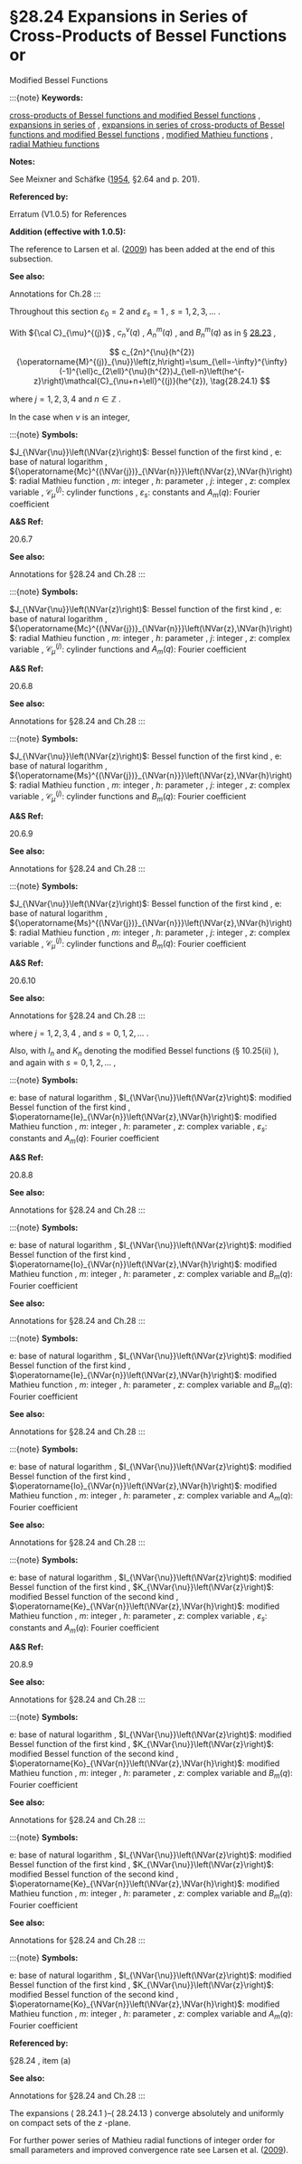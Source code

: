 # §28.24 Expansions in Series of Cross-Products of Bessel Functions or
Modified Bessel Functions

:::{note}
**Keywords:**

[cross-products of Bessel functions and modified Bessel functions](http://dlmf.nist.gov/search/search?q=cross-products%20of%20Bessel%20functions%20and%20modified%20Bessel%20functions) , [expansions in series of](http://dlmf.nist.gov/search/search?q=expansions%20in%20series%20of) , [expansions in series of cross-products of Bessel functions and modified Bessel functions](http://dlmf.nist.gov/search/search?q=expansions%20in%20series%20of%20cross-products%20of%20Bessel%20functions%20and%20modified%20Bessel%20functions) , [modified Mathieu functions](http://dlmf.nist.gov/search/search?q=modified%20Mathieu%20functions) , [radial Mathieu functions](http://dlmf.nist.gov/search/search?q=radial%20Mathieu%20functions)

**Notes:**

See Meixner and Schäfke ([1954](./bib/M.html#bib1598 "Mathieusche Funktionen und Sphäroidfunktionen mit Anwendungen auf physikalische und technische Probleme"), §2.64 and p. 201).

**Referenced by:**

Erratum (V1.0.5) for References

**Addition (effective with 1.0.5):**

The reference to Larsen et al. ([2009](./bib/L.html#bib2780 "New method to obtain small parameter power series expansions of Mathieu radial and angular functions")) has been added at the end of this subsection.

**See also:**

Annotations for Ch.28
:::

Throughout this section $\varepsilon_{0}=2$ and $\varepsilon_{s}=1$ , $s=1,2,3,\dotsc$ .

With ${\cal C}_{\mu}^{(j)}$ , $c^{\nu}_{n}(q)$ , $A_{n}^{m}(q)$ , and $B_{n}^{m}(q)$ as in § [28.23](./28.23.md "§28.23 Expansions in Series of Bessel Functions ‣ Modified Mathieu Functions ‣ Chapter 28 Mathieu Functions and Hill’s Equation") ,


<a id="E1"></a>
$$
c_{2n}^{\nu}(h^{2}){\operatorname{M}^{(j)}_{\nu}}\left(z,h\right)=\sum_{\ell=-\infty}^{\infty}(-1)^{\ell}c_{2\ell}^{\nu}(h^{2})J_{\ell-n}\left(he^{-z}\right)\mathcal{C}_{\nu+n+\ell}^{(j)}(he^{z}), \tag{28.24.1}
$$

where $j=1,2,3,4$ and $n\in\mathbb{Z}$ .

In the case when $\nu$ is an integer,

:::{note}
**Symbols:**

$J_{\NVar{\nu}}\left(\NVar{z}\right)$: Bessel function of the first kind , $\mathrm{e}$: base of natural logarithm , ${\operatorname{Mc}^{(\NVar{j})}_{\NVar{n}}}\left(\NVar{z},\NVar{h}\right)$: radial Mathieu function , $m$: integer , $h$: parameter , $j$: integer , $z$: complex variable , $\mathcal{C}_{\mu}^{(j)}$: cylinder functions , $\varepsilon_{s}$: constants and $A_{m}(q)$: Fourier coefficient

**A&S Ref:**

20.6.7

**See also:**

Annotations for §28.24 and Ch.28
:::

:::{note}
**Symbols:**

$J_{\NVar{\nu}}\left(\NVar{z}\right)$: Bessel function of the first kind , $\mathrm{e}$: base of natural logarithm , ${\operatorname{Mc}^{(\NVar{j})}_{\NVar{n}}}\left(\NVar{z},\NVar{h}\right)$: radial Mathieu function , $m$: integer , $h$: parameter , $j$: integer , $z$: complex variable , $\mathcal{C}_{\mu}^{(j)}$: cylinder functions and $A_{m}(q)$: Fourier coefficient

**A&S Ref:**

20.6.8

**See also:**

Annotations for §28.24 and Ch.28
:::

:::{note}
**Symbols:**

$J_{\NVar{\nu}}\left(\NVar{z}\right)$: Bessel function of the first kind , $\mathrm{e}$: base of natural logarithm , ${\operatorname{Ms}^{(\NVar{j})}_{\NVar{n}}}\left(\NVar{z},\NVar{h}\right)$: radial Mathieu function , $m$: integer , $h$: parameter , $j$: integer , $z$: complex variable , $\mathcal{C}_{\mu}^{(j)}$: cylinder functions and $B_{m}(q)$: Fourier coefficient

**A&S Ref:**

20.6.9

**See also:**

Annotations for §28.24 and Ch.28
:::

:::{note}
**Symbols:**

$J_{\NVar{\nu}}\left(\NVar{z}\right)$: Bessel function of the first kind , $\mathrm{e}$: base of natural logarithm , ${\operatorname{Ms}^{(\NVar{j})}_{\NVar{n}}}\left(\NVar{z},\NVar{h}\right)$: radial Mathieu function , $m$: integer , $h$: parameter , $j$: integer , $z$: complex variable , $\mathcal{C}_{\mu}^{(j)}$: cylinder functions and $B_{m}(q)$: Fourier coefficient

**A&S Ref:**

20.6.10

**See also:**

Annotations for §28.24 and Ch.28
:::

where $j=1,2,3,4$ , and $s=0,1,2,\dots$ .

Also, with $I_{n}$ and $K_{n}$ denoting the modified Bessel functions (§ 10.25(ii) ), and again with $s=0,1,2,\dots$ ,

:::{note}
**Symbols:**

$\mathrm{e}$: base of natural logarithm , $I_{\NVar{\nu}}\left(\NVar{z}\right)$: modified Bessel function of the first kind , $\operatorname{Ie}_{\NVar{n}}\left(\NVar{z},\NVar{h}\right)$: modified Mathieu function , $m$: integer , $h$: parameter , $z$: complex variable , $\varepsilon_{s}$: constants and $A_{m}(q)$: Fourier coefficient

**A&S Ref:**

20.8.8

**See also:**

Annotations for §28.24 and Ch.28
:::

:::{note}
**Symbols:**

$\mathrm{e}$: base of natural logarithm , $I_{\NVar{\nu}}\left(\NVar{z}\right)$: modified Bessel function of the first kind , $\operatorname{Io}_{\NVar{n}}\left(\NVar{z},\NVar{h}\right)$: modified Mathieu function , $m$: integer , $h$: parameter , $z$: complex variable and $B_{m}(q)$: Fourier coefficient

**See also:**

Annotations for §28.24 and Ch.28
:::

:::{note}
**Symbols:**

$\mathrm{e}$: base of natural logarithm , $I_{\NVar{\nu}}\left(\NVar{z}\right)$: modified Bessel function of the first kind , $\operatorname{Ie}_{\NVar{n}}\left(\NVar{z},\NVar{h}\right)$: modified Mathieu function , $m$: integer , $h$: parameter , $z$: complex variable and $B_{m}(q)$: Fourier coefficient

**See also:**

Annotations for §28.24 and Ch.28
:::

:::{note}
**Symbols:**

$\mathrm{e}$: base of natural logarithm , $I_{\NVar{\nu}}\left(\NVar{z}\right)$: modified Bessel function of the first kind , $\operatorname{Io}_{\NVar{n}}\left(\NVar{z},\NVar{h}\right)$: modified Mathieu function , $m$: integer , $h$: parameter , $z$: complex variable and $A_{m}(q)$: Fourier coefficient

**See also:**

Annotations for §28.24 and Ch.28
:::

:::{note}
**Symbols:**

$\mathrm{e}$: base of natural logarithm , $I_{\NVar{\nu}}\left(\NVar{z}\right)$: modified Bessel function of the first kind , $K_{\NVar{\nu}}\left(\NVar{z}\right)$: modified Bessel function of the second kind , $\operatorname{Ke}_{\NVar{n}}\left(\NVar{z},\NVar{h}\right)$: modified Mathieu function , $m$: integer , $h$: parameter , $z$: complex variable , $\varepsilon_{s}$: constants and $A_{m}(q)$: Fourier coefficient

**A&S Ref:**

20.8.9

**See also:**

Annotations for §28.24 and Ch.28
:::

:::{note}
**Symbols:**

$\mathrm{e}$: base of natural logarithm , $I_{\NVar{\nu}}\left(\NVar{z}\right)$: modified Bessel function of the first kind , $K_{\NVar{\nu}}\left(\NVar{z}\right)$: modified Bessel function of the second kind , $\operatorname{Ko}_{\NVar{n}}\left(\NVar{z},\NVar{h}\right)$: modified Mathieu function , $m$: integer , $h$: parameter , $z$: complex variable and $B_{m}(q)$: Fourier coefficient

**See also:**

Annotations for §28.24 and Ch.28
:::

:::{note}
**Symbols:**

$\mathrm{e}$: base of natural logarithm , $I_{\NVar{\nu}}\left(\NVar{z}\right)$: modified Bessel function of the first kind , $K_{\NVar{\nu}}\left(\NVar{z}\right)$: modified Bessel function of the second kind , $\operatorname{Ke}_{\NVar{n}}\left(\NVar{z},\NVar{h}\right)$: modified Mathieu function , $m$: integer , $h$: parameter , $z$: complex variable and $B_{m}(q)$: Fourier coefficient

**See also:**

Annotations for §28.24 and Ch.28
:::

:::{note}
**Symbols:**

$\mathrm{e}$: base of natural logarithm , $I_{\NVar{\nu}}\left(\NVar{z}\right)$: modified Bessel function of the first kind , $K_{\NVar{\nu}}\left(\NVar{z}\right)$: modified Bessel function of the second kind , $\operatorname{Ko}_{\NVar{n}}\left(\NVar{z},\NVar{h}\right)$: modified Mathieu function , $m$: integer , $h$: parameter , $z$: complex variable and $A_{m}(q)$: Fourier coefficient

**Referenced by:**

§28.24 , item (a)

**See also:**

Annotations for §28.24 and Ch.28
:::

The expansions ( 28.24.1 )–( 28.24.13 ) converge absolutely and uniformly on compact sets of the $z$ -plane.

For further power series of Mathieu radial functions of integer order for small parameters and improved convergence rate see Larsen et al. ([2009](./bib/L.html#bib2780 "New method to obtain small parameter power series expansions of Mathieu radial and angular functions")).
